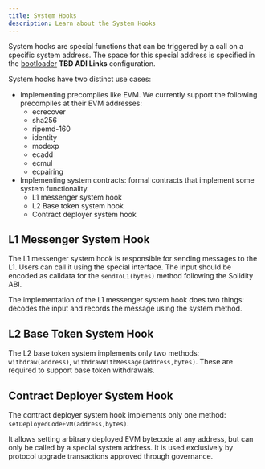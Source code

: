 ```yaml
---
title: System Hooks
description: Learn about the System Hooks
---
```


System hooks are special functions that can be triggered by a call on a specific system address. The space for this special address is specified
in the [bootloader](/zksync-protocol/zksyncos/bootloader) **TBD ADI Links** configuration.

System hooks have two distinct use cases:

- Implementing precompiles like EVM. We currently support the following precompiles at their EVM addresses:
  - ecrecover
  - sha256
  - ripemd-160
  - identity
  - modexp
  - ecadd
  - ecmul
  - ecpairing
- Implementing system contracts: formal contracts that implement some system functionality.
  - L1 messenger system hook
  - L2 Base token system hook
  - Contract deployer system hook

## L1 Messenger System Hook

The L1 messenger system hook is responsible for sending messages to the L1. Users can call it using the special interface.
The input should be encoded as calldata for the `sendToL1(bytes)` method following the Solidity ABI.

The implementation of the L1 messenger system hook does two things: decodes the input and records the message using the system method.

## L2 Base Token System Hook

The L2 base token system implements only two methods: `withdraw(address)`, `withdrawWithMessage(address,bytes)`.
These are required to support base token withdrawals.

## Contract Deployer System Hook

The contract deployer system hook implements only one method: `setDeployedCodeEVM(address,bytes)`.

It allows setting arbitrary deployed EVM bytecode at any address, but can only be called by a special system address.
It is used exclusively by protocol upgrade transactions approved through governance.
